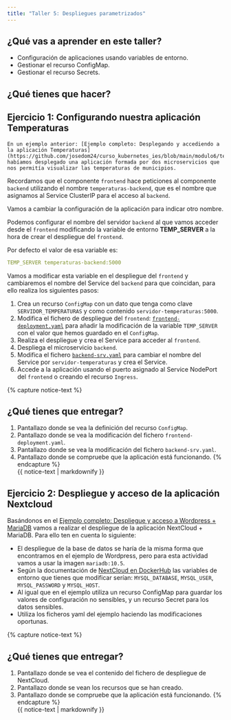 ```yaml
---
title: "Taller 5: Despliegues parametrizados"
---
```


## ¿Qué vas a aprender en este taller?

* Configuración de aplicaciones usando variables de entorno.
* Gestionar el recurso ConfigMap.
* Gestionar el recurso Secrets.

## ¿Qué tienes que hacer?

## Ejercicio 1: Configurando nuestra aplicación Temperaturas 

	En un ejemplo anterior: [Ejemplo completo: Desplegando y accediendo a la aplicación Temperaturas](https://github.com/josedom24/curso_kubernetes_ies/blob/main/modulo6/temperaturas.md) habíamos desplegado una aplicación formada por dos microservicios que nos permitía visualizar las temperaturas de municipios.

Recordamos que el componente `frontend` hace peticiones al componente `backend` utilizando el nombre `temperaturas-backend`, que es el nombre que asignamos al Service ClusterIP para el acceso al `backend`.

Vamos a cambiar la configuración de la aplicación para indicar otro nombre.

Podemos configurar el nombre del servidor `backend` al que vamos acceder desde el `frontend` modificando la variable de entorno **TEMP_SERVER** a la hora de crear el despliegue del `frontend`.

Por defecto el valor de esa variable es:

```yaml
TEMP_SERVER temperaturas-backend:5000
```

Vamos a modificar esta variable en el despliegue del `frontend` y cambiaremos el nombre del Service del `backend` para que coincidan, para ello realiza los siguientes pasos:

1. Crea un recurso `ConfigMap` con un dato que tenga como clave `SERVIDOR_TEMPERATURAS` y como contenido `servidor-temperaturas:5000`.
2. Modifica el fichero de despliegue del `frontend`: [`frontend-deployment.yaml`](https://github.com/josedom24/curso_kubernetes_ies/blob/main/modulo6/files/temperaturas/frontend-deployment.yaml) para añadir la modificación de la variable `TEMP_SERVER` con el valor que hemos guardado en el `ConfigMap`.
3. Realiza el despliegue y crea el Service para acceder al `frontend`.
4. Despliega el microservicio `backend`.
5. Modifica el fichero [`backend-srv.yaml`](https://github.com/josedom24/curso_kubernetes_ies/blob/main/modulo6/files/temperaturas/backend-srv.yaml) para cambiar el nombre del Service por `servidor-temperaturas` y crea el Service.
6. Accede a la aplicación usando el puerto asignado al Service NodePort del `frontend` o creando el recurso `Ingress`.

{% capture notice-text %}
## ¿Qué tienes que entregar?

1. Pantallazo donde se vea la definición del recurso `ConfigMap`.
2. Pantallazo donde se vea la modificación del fichero `frontend-deployment.yaml`.
3. Pantallazo donde se vea la modificación del fichero `backend-srv.yaml`.
4. Pantallazo donde se compruebe que la aplicación está funcionando.
{% endcapture %}<div class="notice--info">{{ notice-text | markdownify }}</div>		
## Ejercicio 2: Despliegue y acceso de la aplicación Nextcloud

Basándonos en el [Ejemplo completo: Despliegue y acceso a Wordpress + MariaDB](https://github.com/josedom24/curso_kubernetes_ies/blob/main/modulo7/wordpress.md) vamos a realizar el despliegue de la aplicación NextCloud + MariaDB. Para ello ten en cuenta lo siguiente:

* El despliegue de la base de datos se haría de la misma forma que encontramos en el ejemplo de Wordpress, pero para esta actividad vamos a usar la imagen `mariadb:10.5`.
* Según la documentación de [NextCloud en DockerHub](https://hub.docker.com/_/nextcloud) las variables de entorno que tienes que modificar serían: `MYSQL_DATABASE`, `MYSQL_USER`, `MYSQL_PASSWORD` y `MYSQL_HOST`.
* Al igual que en el ejemplo utiliza un recurso ConfigMap para guardar los valores de configuración no sensibles, y un recurso Secret para los datos sensibles.
* Utiliza los ficheros yaml del ejemplo haciendo las modificaciones oportunas.


{% capture notice-text %}
## ¿Qué tienes que entregar?

1. Pantallazo donde se vea el contenido del fichero de despliegue de NextCloud.
2. Pantallazo donde se vean los recursos que se han creado.
3. Pantallazo donde se compruebe que la aplicación está funcionando.
{% endcapture %}<div class="notice--info">{{ notice-text | markdownify }}</div>	
